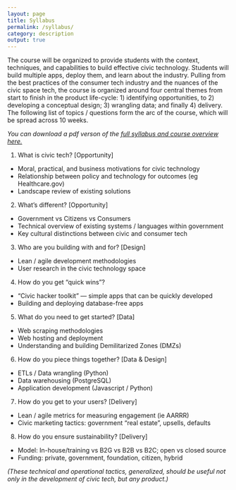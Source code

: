 ```yaml
---
layout: page
title: Syllabus
permalink: /syllabus/
category: description
output: true
---
```


The course will be organized to provide students with the context, techniques, and capabilities to build effective civic technology. Students will build multiple apps, deploy them, and learn about the industry. Pulling from the best practices of the consumer tech industry and the nuances of the civic space tech, the course is organized around four central themes from start to finish in the product life-cycle: 1) identifying opportunities, to 2) developing a conceptual design; 3) wrangling data; and finally 4) delivery. The following list of topics / questions form the arc of the course, which will be spread across 10 weeks.

<em>You can download a pdf verson of the <a href="https://drive.google.com/uc?id=1egGe9Rh6CY62sYgxTPrMzwUCKHeFfM-x&export=download" id="syllabus">full syllabus and course overview here.</a></em>
 
1. What is civic tech? [Opportunity]
- Moral, practical, and business motivations for civic technology
- Relationship between policy and technology for outcomes (eg Healthcare.gov)
- Landscape review of existing solutions
2. What’s different? [Opportunity]
- Government vs Citizens vs Consumers
- Technical overview of existing systems / languages within government 
- Key cultural distinctions between civic and consumer tech
3. Who are you building with and for? [Design]
- Lean / agile development methodologies
- User research in the civic technology space
4. How do you get “quick wins”?
- “Civic hacker toolkit” — simple apps that can be quickly developed
- Building and deploying database-free apps
5. What do you need to get started? [Data]
- Web scraping methodologies
- Web hosting and deployment
- Understanding and building Demilitarized Zones (DMZs)
6. How do you piece things together? [Data & Design]
- ETLs / Data wrangling (Python)
- Data warehousing (PostgreSQL)
- Application development (Javascript / Python)
7. How do you get to your users? [Delivery]
- Lean / agile metrics for measuring engagement (ie AARRR)
- Civic marketing tactics: government “real estate”, upsells, defaults
8. How do you ensure sustainability? [Delivery]
- Model: In-house/training vs B2G vs B2B vs B2C; open vs closed source
- Funding: private, government, foundation, citizen, hybrid

*(These technical and operational tactics, generalized, should be useful not only in the development of civic tech, but any product.)*

